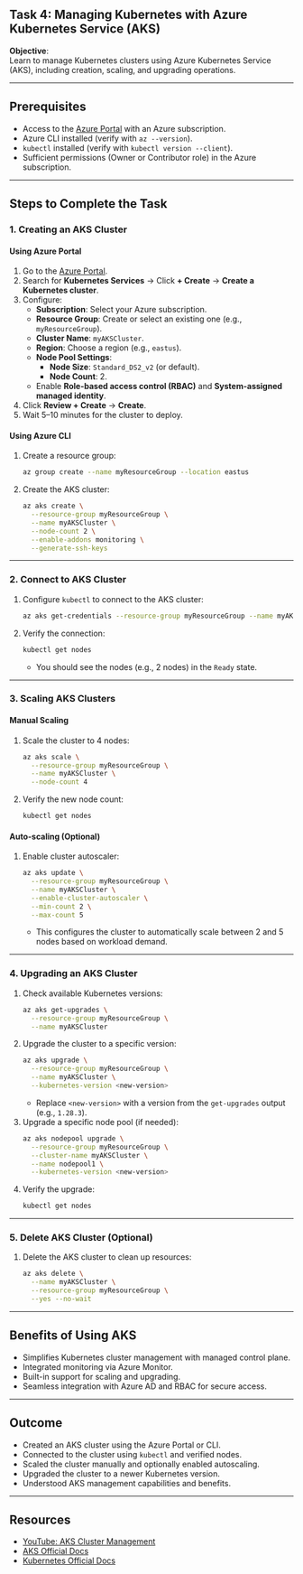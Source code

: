 ## Task 4: Managing Kubernetes with Azure Kubernetes Service (AKS)

**Objective**:  
Learn to manage Kubernetes clusters using Azure Kubernetes Service (AKS), including creation, scaling, and upgrading operations.

---

## Prerequisites
- Access to the [Azure Portal](https://portal.azure.com) with an Azure subscription.
- Azure CLI installed (verify with `az --version`).
- `kubectl` installed (verify with `kubectl version --client`).
- Sufficient permissions (Owner or Contributor role) in the Azure subscription.

---

## Steps to Complete the Task

### 1. Creating an AKS Cluster

#### Using Azure Portal
1. Go to the [Azure Portal](https://portal.azure.com).
2. Search for **Kubernetes Services** → Click **+ Create** → **Create a Kubernetes cluster**.
3. Configure:
   - **Subscription**: Select your Azure subscription.
   - **Resource Group**: Create or select an existing one (e.g., `myResourceGroup`).
   - **Cluster Name**: `myAKSCluster`.
   - **Region**: Choose a region (e.g., `eastus`).
   - **Node Pool Settings**:
     - **Node Size**: `Standard_DS2_v2` (or default).
     - **Node Count**: 2.
   - Enable **Role-based access control (RBAC)** and **System-assigned managed identity**.
4. Click **Review + Create** → **Create**.
5. Wait 5–10 minutes for the cluster to deploy.

#### Using Azure CLI
1. Create a resource group:
   ```bash
   az group create --name myResourceGroup --location eastus
   ```
2. Create the AKS cluster:
   ```bash
   az aks create \
     --resource-group myResourceGroup \
     --name myAKSCluster \
     --node-count 2 \
     --enable-addons monitoring \
     --generate-ssh-keys
   ```

---

### 2. Connect to AKS Cluster
1. Configure `kubectl` to connect to the AKS cluster:
   ```bash
   az aks get-credentials --resource-group myResourceGroup --name myAKSCluster
   ```
2. Verify the connection:
   ```bash
   kubectl get nodes
   ```
   - You should see the nodes (e.g., 2 nodes) in the `Ready` state.

---

### 3. Scaling AKS Clusters

#### Manual Scaling
1. Scale the cluster to 4 nodes:
   ```bash
   az aks scale \
     --resource-group myResourceGroup \
     --name myAKSCluster \
     --node-count 4
   ```
2. Verify the new node count:
   ```bash
   kubectl get nodes
   ```

#### Auto-scaling (Optional)
1. Enable cluster autoscaler:
   ```bash
   az aks update \
     --resource-group myResourceGroup \
     --name myAKSCluster \
     --enable-cluster-autoscaler \
     --min-count 2 \
     --max-count 5
   ```
   - This configures the cluster to automatically scale between 2 and 5 nodes based on workload demand.

---

### 4. Upgrading an AKS Cluster
1. Check available Kubernetes versions:
   ```bash
   az aks get-upgrades \
     --resource-group myResourceGroup \
     --name myAKSCluster
   ```
2. Upgrade the cluster to a specific version:
   ```bash
   az aks upgrade \
     --resource-group myResourceGroup \
     --name myAKSCluster \
     --kubernetes-version <new-version>
   ```
   - Replace `<new-version>` with a version from the `get-upgrades` output (e.g., `1.28.3`).
3. Upgrade a specific node pool (if needed):
   ```bash
   az aks nodepool upgrade \
     --resource-group myResourceGroup \
     --cluster-name myAKSCluster \
     --name nodepool1 \
     --kubernetes-version <new-version>
   ```
4. Verify the upgrade:
   ```bash
   kubectl get nodes
   ```

---

### 5. Delete AKS Cluster (Optional)
1. Delete the AKS cluster to clean up resources:
   ```bash
   az aks delete \
     --name myAKSCluster \
     --resource-group myResourceGroup \
     --yes --no-wait
   ```

---

## Benefits of Using AKS
- Simplifies Kubernetes cluster management with managed control plane.
- Integrated monitoring via Azure Monitor.
- Built-in support for scaling and upgrading.
- Seamless integration with Azure AD and RBAC for secure access.

---

## Outcome
- Created an AKS cluster using the Azure Portal or CLI.
- Connected to the cluster using `kubectl` and verified nodes.
- Scaled the cluster manually and optionally enabled autoscaling.
- Upgraded the cluster to a newer Kubernetes version.
- Understood AKS management capabilities and benefits.

---

## Resources
- [YouTube: AKS Cluster Management](https://www.youtube.com/results?search_query=aks+cluster+management)
- [AKS Official Docs](https://learn.microsoft.com/azure/aks/)
- [Kubernetes Official Docs](https://kubernetes.io/docs/)
